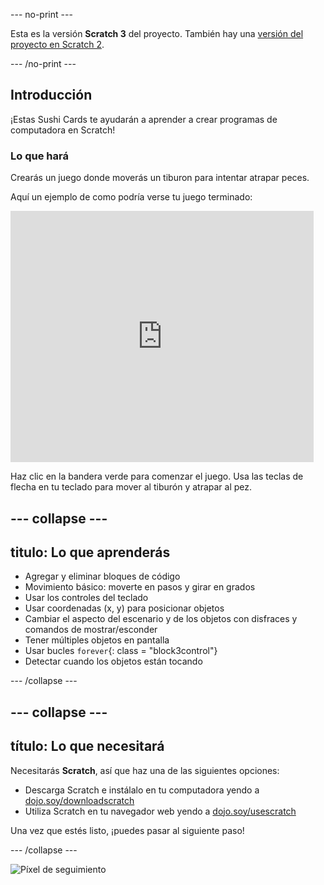 \--- no-print \---

Esta es la versión **Scratch 3** del proyecto. También hay una [versión del proyecto en Scratch 2](https://projects.raspberrypi.org/en/projects/cd-beginner-scratch-sushi-scratch2).

\--- /no-print \---

## Introducción

¡Estas Sushi Cards te ayudarán a aprender a crear programas de computadora en Scratch!

### Lo que hará

Crearás un juego donde moverás un tiburon para intentar atrapar peces.

Aquí un ejemplo de como podría verse tu juego terminado:

<div class="scratch-preview">
  <iframe allowtransparency="true" width="485" height="402" src="https://scratch.mit.edu/projects/embed/205355052/?autostart=false" frameborder="0"></iframe>
</div>

Haz clic en la bandera verde para comenzar el juego. Usa las teclas de flecha en tu teclado para mover al tiburón y atrapar al pez.

## \--- collapse \---

## titulo: Lo que aprenderás

+ Agregar y eliminar bloques de código
+ Movimiento básico: moverte en pasos y girar en grados
+ Usar los controles del teclado
+ Usar coordenadas (x, y) para posicionar objetos
+ Cambiar el aspecto del escenario y de los objetos con disfraces y comandos de mostrar/esconder
+ Tener múltiples objetos en pantalla
+ Usar bucles `forever`{: class = "block3control"}
+ Detectar cuando los objetos están tocando

\--- /collapse \---

## \--- collapse \---

## título: Lo que necesitará

Necesitarás **Scratch**, así que haz una de las siguientes opciones:

+ Descarga Scratch e instálalo en tu computadora yendo a [dojo.soy/downloadscratch](http://dojo.soy/downloadscratch)
+ Utiliza Scratch en tu navegador web yendo a [dojo.soy/usescratch](http://dojo.soy/usescratch)

Una vez que estés listo, ¡puedes pasar al siguiente paso!

\--- /collapse \---

![Píxel de seguimiento](http://code.org/api/hour/begin_coderdojo_sushi.png)